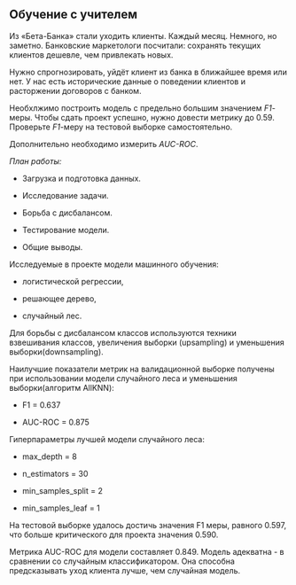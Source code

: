 ## Обучение с учителем

Из «Бета-Банка» стали уходить клиенты. Каждый месяц. Немного, но заметно. Банковские маркетологи посчитали: сохранять текущих клиентов дешевле, чем привлекать новых.

Нужно спрогнозировать, уйдёт клиент из банка в ближайшее время или нет. У нас есть исторические данные о поведении клиентов и расторжении договоров с банком. 

Необхлжимо построить модель с предельно большим значением *F1*-меры. Чтобы сдать проект успешно, нужно довести метрику до 0.59. Проверьте *F1*-меру на тестовой выборке самостоятельно.

Дополнительно необходимо измерить *AUC-ROC*.

*План работы:*

* Загрузка и подготовка данных.

* Исследование задачи.

* Борьба с дисбалансом.

* Тестирование модели.

* Общие выводы.

Исследуемые в проекте модели машинного обучения: 

 * логистической регрессии,
 
 * решающее дерево, 
 
 * случайный лес.

Для борьбы с дисбалансом классов используются техники взвешивания классов, увеличения выборки (upsampling) и уменьшения выборки(downsampling).

Наилучшие показатели метрик на валидационной выборке получены при использовании модели случайного леса и уменьшения выборки(алгоритм AllKNN): 

* F1 = 0.637

* AUC-ROC = 0.875

Гиперпараметры лучшей модели случайного леса:

* max_depth = 8
 
* n_estimators = 30

* min_samples_split = 2
 
* min_samples_leaf = 1

На тестовой выборке удалось достичь значения F1 меры, равного 0.597, что больше критического для проекта значения 0.590.

Метрика AUC-ROC для модели составляет 0.849. Модель адекватна - в сравнении со случайным классификатором. Она способна предсказывать уход клиента лучше, чем случайная модель.
